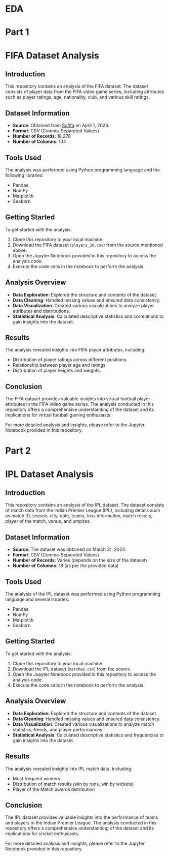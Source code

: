 # EDA
# Part 1
# FIFA Dataset Analysis

## Introduction
This repository contains an analysis of the FIFA dataset. The dataset consists of player data from the FIFA video game series, including attributes such as player ratings, age, nationality, club, and various skill ratings.

## Dataset Information
- **Source**: Obtained from [Sofifa](https://sofifa.com/) on April 1, 2024.
- **Format**: CSV (Comma-Separated Values)
- **Number of Records**: 18,278
- **Number of Columns**: 104

## Tools Used
The analysis was performed using Python programming language and the following libraries:
- Pandas
- NumPy
- Matplotlib
- Seaborn

## Getting Started
To get started with the analysis:
1. Clone this repository to your local machine.
2. Download the FIFA dataset (`players_20.csv`) from the source mentioned above.
3. Open the Jupyter Notebook provided in this repository to access the analysis code.
4. Execute the code cells in the notebook to perform the analysis.

## Analysis Overview
- **Data Exploration**: Explored the structure and contents of the dataset.
- **Data Cleaning**: Handled missing values and ensured data consistency.
- **Data Visualization**: Created various visualizations to analyze player attributes and distributions.
- **Statistical Analysis**: Calculated descriptive statistics and correlations to gain insights into the dataset.

## Results
The analysis revealed insights into FIFA player attributes, including:
- Distribution of player ratings across different positions.
- Relationship between player age and ratings.
- Distribution of player heights and weights.

## Conclusion
The FIFA dataset provides valuable insights into virtual football player attributes in the FIFA video game series. The analysis conducted in this repository offers a comprehensive understanding of the dataset and its implications for virtual football gaming enthusiasts.

For more detailed analysis and insights, please refer to the Jupyter Notebook provided in this repository.





# Part 2
# IPL Dataset Analysis

## Introduction
This repository contains an analysis of the IPL dataset. The dataset consists of match data from the Indian Premier League (IPL), including details such as match ID, season, city, date, teams, toss information, match results, player of the match, venue, and umpires.

## Dataset Information
- **Source**: The dataset was obtained on March 31, 2024.
- **Format**: CSV (Comma-Separated Values)
- **Number of Records**: Varies (depends on the size of the dataset)
- **Number of Columns**: 18 (as per the provided data)

## Tools Used
The analysis of the IPL dataset was performed using Python programming language and several libraries:
- Pandas
- NumPy
- Matplotlib
- Seaborn

## Getting Started
To get started with the analysis:
1. Clone this repository to your local machine.
2. Download the IPL dataset (`matches.csv`) from the source.
3. Open the Jupyter Notebook provided in this repository to access the analysis code.
4. Execute the code cells in the notebook to perform the analysis.

## Analysis Overview
- **Data Exploration**: Explored the structure and contents of the dataset.
- **Data Cleaning**: Handled missing values and ensured data consistency.
- **Data Visualization**: Created various visualizations to analyze match statistics, trends, and player performances.
- **Statistical Analysis**: Calculated descriptive statistics and frequencies to gain insights into the dataset.

## Results
The analysis revealed insights into IPL match data, including:
- Most frequent winners
- Distribution of match results (win by runs, win by wickets)
- Player of the Match awards distribution

## Conclusion
The IPL dataset provides valuable insights into the performance of teams and players in the Indian Premier League. The analysis conducted in this repository offers a comprehensive understanding of the dataset and its implications for cricket enthusiasts.

For more detailed analysis and insights, please refer to the Jupyter Notebook provided in this repository.

